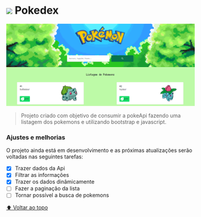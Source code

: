 # <img src="https://img.icons8.com/color/50/000000/pokeball-2.png" style="width:29px;"/> Pokedex

<img src="./src/assets/pokedexPrint1.PNG" alt="Print da pagina inicial da pokedex.">

> Projeto criado com objetivo de consumir a pokeApi fazendo uma listagem dos pokemons e utilizando bootstrap e javascript.

### Ajustes e melhorias

O projeto ainda está em desenvolvimento e as próximas atualizações serão voltadas nas seguintes tarefas:

- [x] Trazer dados da Api
- [x] Filtrar as informações
- [x] Trazer os dados dinâmicamente
- [ ] Fazer a paginação da lista
- [ ] Tornar possível a busca de pokemons

[⬆ Voltar ao topo](#pokedex)<br>
